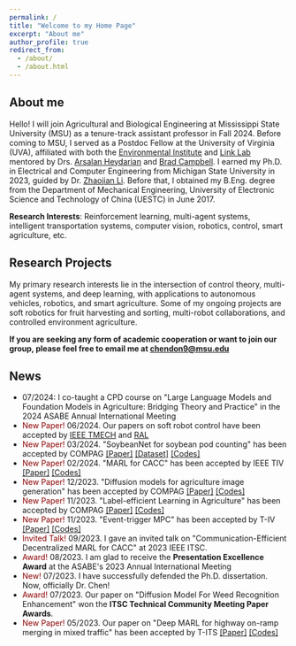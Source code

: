 ```yaml
---
permalink: /
title: "Welcome to my Home Page"
excerpt: "About me"
author_profile: true
redirect_from: 
  - /about/
  - /about.html
---
```


## About me
Hello! I will join Agricultural and Biological Engineering at Mississippi State University (MSU) as a tenure-track assistant professor in Fall 2024. Before coming to MSU, I served as a Postdoc Fellow at the University of Virginia (UVA), affiliated with both the [Environmental Institute](https://environment.virginia.edu/) and [Link Lab](https://engineering.virginia.edu/link-lab) mentored by Drs. [Arsalan Heydarian](https://engineering.virginia.edu/faculty/arsalan-heydarian) and [Brad Campbell](https://engineering.virginia.edu/faculty/brad-campbell). I earned my Ph.D. in Electrical and Computer Engineering from Michigan State University in 2023, guided by Dr. [Zhaojian Li](https://www.egr.msu.edu/rival/). Before that, I obtained my B.Eng. degree from the Department of Mechanical Engineering, University of Electronic Science and Technology of China (UESTC) in June 2017.

**Research Interests**: Reinforcement learning, multi-agent systems, intelligent transportation systems, computer vision, robotics, control, smart agriculture, etc.

## Research Projects  
My primary research interests lie in the intersection of control theory, multi-agent systems, and deep learning, with applications to autonomous vehicles, robotics, and smart agriculture. Some of my ongoing projects are soft robotics for fruit harvesting and sorting, multi-robot collaborations, and controlled environment agriculture.

**If you are seeking any form of academic cooperation or want to join our group, please feel free to email me at chendon9@msu.edu**


## News 
- <span style="color:darkred"> </span> 07/2024: I co-taught a CPD course on "Large Language Models and Foundation Models in Agriculture: Bridging Theory and Practice" in the 2024 ASABE Annual International Meeting
- <span style="color:darkred"> New Paper! </span> 06/2024. Our papers on soft robot control have been accepted by [IEEE TMECH](https://ieeexplore.ieee.org/abstract/document/10554634) and [RAL](https://ieeexplore.ieee.org/document/10597668)
- <span style="color:darkred"> New Paper! </span> 03/2024. "SoybeanNet for soybean pod counting" has been accepted by COMPAG [[Paper]](https://www.sciencedirect.com/science/article/pii/S0168169924002527) [[Dataset]](https://www.kaggle.com/datasets/jiajiali/uav-based-soybean-pod-images) [[Codes]](https://github.com/JiajiaLi04/Soybean-Pod-Counting-from-UAV-Images)
- <span style="color:darkred"> New Paper! </span> 02/2024. "MARL for CACC" has been accepted by IEEE TIV [[Paper]](https://ieeexplore.ieee.org/abstract/document/10443048) [[Codes]](https://github.com/DongChen06/MACACC)
- <span style="color:darkred"> New Paper! </span> 12/2023. "Diffusion models for agriculture image generation" has been accepted by COMPAG [[Paper]](https://www.sciencedirect.com/science/article/pii/S0168169923009055) [[Codes]](https://github.com/DongChen06/DMWeeds)
- <span style="color:darkred"> New Paper! </span> 11/2023. "Label-efficient Learning in Agriculture" has been accepted by COMPAG [[Paper]](https://www.sciencedirect.com/science/article/pii/S0168169923008001) [[Codes]](https://github.com/JiajiaLi04/Label-efficient-in-Agriculture)
- <span style="color:darkred"> New Paper! </span> 11/2023. "Event-trigger MPC" has been accepted by T-IV [[Paper]](https://ieeexplore.ieee.org/document/10306336) [[Codes]](https://github.com/DangFengying/RL-based-event-triggered-MPC)
- <span style="color:darkred"> Invited Talk! </span> 09/2023. I gave an invited talk on "Communication-Efficient Decentralized MARL for CACC" at 2023 IEEE ITSC.
- <span style="color:darkred"> Award! </span> 08/2023. I am glad to receive the **Presentation Excellence Award** at the ASABE's 2023 Annual International Meeting
- <span style="color:darkred"> New! </span> 07/2023. I have successfully defended the Ph.D. dissertation. Now, officially Dr. Chen!
- <span style="color:darkred"> Award! </span> 07/2023. Our paper on "Diffusion Model For Weed Recognition Enhancement" won the **ITSC Technical Community Meeting Paper Awards**.
- <span style="color:darkred"> New Paper! </span> 05/2023.  Our paper on "Deep MARL for highway on-ramp merging in mixed traffic" has been accepted by T-ITS [[Paper]](https://ieeexplore.ieee.org/abstract/document/10159552) [[Codes]](https://github.com/DongChen06/MARL_CAVs)

<br/>

<script type='text/javascript' id='clustrmaps' src='//cdn.clustrmaps.com/map_v2.js?cl=ffffff&w=300&t=tt&d=SwUv9j7dZkNLy25NFF2QqQ3t7PxjENqQJIJ1Qcc3hPY&co=2d78ad&cmo=3acc3a&cmn=ff5353&ct=ffffff'></script>
